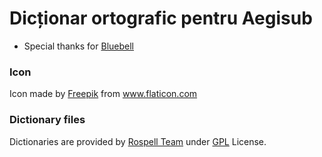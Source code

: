 # Dicționar ortografic pentru Aegisub

- Special thanks for [Bluebell](https://shinobifansub.com/members/bluebell.12194/)

### Icon
Icon made by [Freepik](https://www.flaticon.com/) from www.flaticon.com

### Dictionary files
Dictionaries are provided by [Rospell Team](http://rospell.sourceforge.net) under [GPL](https://www.gnu.org/licenses/gpl-2.0.html) License.
